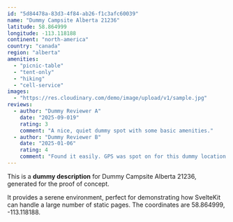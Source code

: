 ```yaml
---
id: "5d84478a-83d3-4f84-ab26-f1c3afc60039"
name: "Dummy Campsite Alberta 21236"
latitude: 58.864999
longitude: -113.118188
continent: "north-america"
country: "canada"
region: "alberta"
amenities:
  - "picnic-table"
  - "tent-only"
  - "hiking"
  - "cell-service"
images:
  - "https://res.cloudinary.com/demo/image/upload/v1/sample.jpg"
reviews:
  - author: "Dummy Reviewer A"
    date: "2025-09-019"
    rating: 3
    comment: "A nice, quiet dummy spot with some basic amenities."
  - author: "Dummy Reviewer B"
    date: "2025-01-06"
    rating: 4
    comment: "Found it easily. GPS was spot on for this dummy location."
---
```


This is a **dummy description** for Dummy Campsite Alberta 21236, generated for the proof of concept.

It provides a serene environment, perfect for demonstrating how SvelteKit can handle a large number of static pages. The coordinates are 58.864999, -113.118188.

